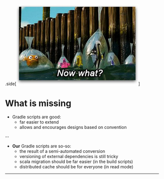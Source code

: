 .side[![Now what?](imgs/finding-nemo-now-what.jpg)]
# What is missing

- Gradle scripts are good:
   - far easier to extend
   - allows and encourages designs based on convention


--

- **Our** Gradle scripts are so-so:
   - the result of a semi-automated conversion
   - versioning of external dependencies is still tricky
   - scala migration should be far easier (in the build scripts)
   - distributed cache should be for everyone (in read mode)

---
